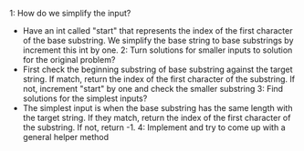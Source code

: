 1: How do we simplify the input?
- Have an int called "start" that represents the index of the first character of the base substring. We simplify the base string to base substrings by increment this int by one.
2: Turn solutions for smaller inputs to solution for the original problem?
- First check the beginning substring of base substring against the target string. If match, return the index of the first character of the substring. If not, increment "start" by one and check the smaller substring
3: Find solutions for the simplest inputs?
- The simplest input is when the base substring has the same length with the target string. If they match, return the index of the first character of the substring. If not, return -1.
4: Implement and try to come up with a general helper method
